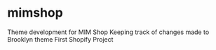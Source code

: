 # mimshop
Theme development for MIM Shop
Keeping track of changes made to Brooklyn theme
First Shopify Project
